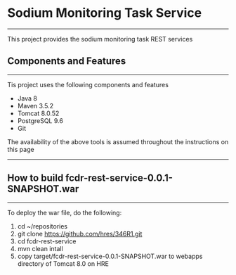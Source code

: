 # Sodium Monitoring Task Service
---
This project provides the sodium monitoring task REST services

## Components and Features
---
Tis project uses the following components and features

* Java 8
* Maven 3.5.2
* Tomcat 8.0.52
* PostgreSQL 9.6
* Git


The availability of the above tools is assumed throughout the instructions on this page

---

## How to build fcdr-rest-service-0.0.1-SNAPSHOT.war 
---
To deploy the war file, do the following:

1. cd ~/repositories
2. git clone https://github.com/hres/346R1.git
3. cd fcdr-rest-service
4. mvn clean intall
5. copy target/fcdr-rest-service-0.0.1-SNAPSHOT.war  to webapps directory of Tomcat 8.0 on HRE
